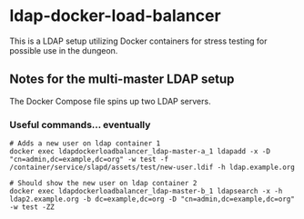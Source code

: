 # ldap-docker-load-balancer
This is a LDAP setup utilizing Docker containers for stress testing for possible use in the dungeon.

## Notes for the multi-master LDAP setup
The Docker Compose file spins up two LDAP servers.

### Useful commands... eventually

```
# Adds a new user on ldap container 1
docker exec ldapdockerloadbalancer_ldap-master-a_1 ldapadd -x -D "cn=admin,dc=example,dc=org" -w test -f /container/service/slapd/assets/test/new-user.ldif -h ldap.example.org

# Should show the new user on ldap container 2
docker exec ldapdockerloadbalancer_ldap-master-b_1 ldapsearch -x -h ldap2.example.org -b dc=example,dc=org -D "cn=admin,dc=example,dc=org" -w test -ZZ
```
